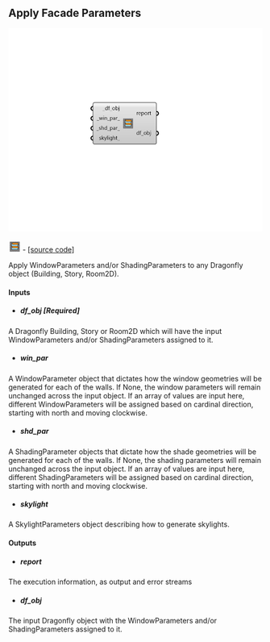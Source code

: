 ## Apply Facade Parameters

![](../../images/components/Apply_Facade_Parameters.png)

![](../../images/icons/Apply_Facade_Parameters.png) - [[source code]](https://github.com/ladybug-tools/dragonfly-grasshopper/blob/master/dragonfly_grasshopper/src//DF%20Apply%20Facade%20Parameters.py)


Apply WindowParameters and/or ShadingParameters to any Dragonfly object (Building, Story, Room2D). 



#### Inputs
* ##### df_obj [Required]
A Dragonfly Building, Story or Room2D which will have the input WindowParameters and/or ShadingParameters assigned to it. 
* ##### win_par 
A WindowParameter object that dictates how the window geometries will be generated for each of the walls. If None, the window parameters will remain unchanged across the input object. If an array of values are input here, different WindowParameters will be assigned based on cardinal direction, starting with north and moving clockwise. 
* ##### shd_par 
A ShadingParameter objects that dictate how the shade geometries will be generated for each of the walls. If None, the shading parameters will remain unchanged across the input object. If an array of values are input here, different ShadingParameters will be assigned based on cardinal direction, starting with north and moving clockwise. 
* ##### skylight 
A SkylightParameters object describing how to generate skylights. 

#### Outputs
* ##### report
The execution information, as output and error streams 
* ##### df_obj
The input Dragonfly object with the WindowParameters and/or ShadingParameters assigned to it. 